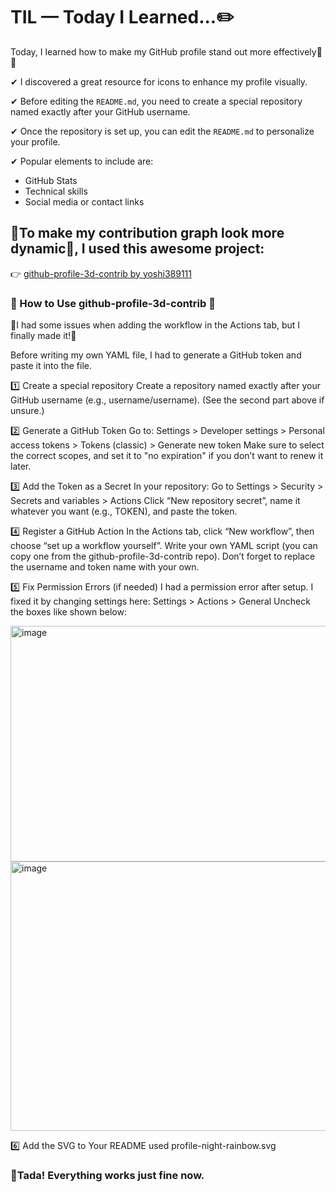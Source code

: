 # TIL — Today I Learned...✏️


Today, I learned how to make my GitHub profile stand out more effectively🌈🎨

✔ I discovered a great resource for icons to enhance my profile visually.

✔ Before editing the `README.md`, you need to create a special repository named exactly after your GitHub username.

✔ Once the repository is set up, you can edit the `README.md` to personalize your profile.

✔ Popular elements to include are:
   - GitHub Stats
   - Technical skills
   - Social media or contact links
     
🌱To make my contribution graph look more dynamic🌱, I used this awesome project:
---

   👉 [github-profile-3d-contrib by yoshi389111](https://github.com/yoshi389111/github-profile-3d-contrib)

### 🧩 How to Use github-profile-3d-contrib 🧩
🔧I had some issues when adding the workflow in the Actions tab, but I finally made it!🔧

Before writing my own YAML file, I had to generate a GitHub token and paste it into the file.

1️⃣ Create a special repository
Create a repository named exactly after your GitHub username (e.g., username/username).
(See the second part above if unsure.)

2️⃣ Generate a GitHub Token
Go to:
Settings > Developer settings > Personal access tokens > Tokens (classic) > Generate new token
Make sure to select the correct scopes, and set it to "no expiration" if you don’t want to renew it later.

3️⃣ Add the Token as a Secret
In your repository:
Go to Settings > Security > Secrets and variables > Actions
Click “New repository secret”, name it whatever you want (e.g., TOKEN), and paste the token.

4️⃣ Register a GitHub Action
In the Actions tab, click “New workflow”, then choose “set up a workflow yourself”.
Write your own YAML script (you can copy one from the github-profile-3d-contrib repo).
Don’t forget to replace the username and token name with your own.

5️⃣ Fix Permission Errors (if needed)
I had a permission error after setup.
I fixed it by changing settings here:
Settings > Actions > General
Uncheck the boxes like shown below:

<img width="606" height="377" alt="image" src="https://github.com/user-attachments/assets/b641b4e1-67d2-42b6-8585-6cb91cf09062" /> <img width="576" height="431" alt="image" src="https://github.com/user-attachments/assets/2f4e1d69-0cff-4e18-bc5e-0b246e6941fc" />

6️⃣ Add the SVG to Your README
used profile-night-rainbow.svg

### 🎉Tada! Everything works just fine now.
